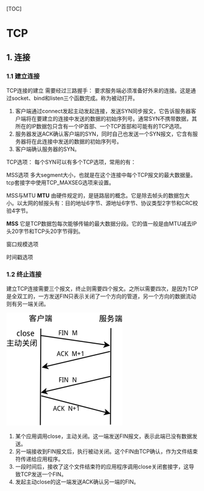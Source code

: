 [TOC]

# TCP

## 1. 连接

### 1.1 建立连接

TCP连接的建立
需要经过三路握手：
要求服务端必须准备好外来的连接。这是通过socket、bind和listen三个函数完成。称为被动打开。

1. 客户端通过connect发起主动发起连接，发送SYN同步报文，它告诉服务器客户端将在要建立的连接中发送的数据的初始序列号。通常SYN不携带数据，其所在的IP数据包只含有一个IP首部、一个TCP首部和可能有的TCP选项。
2. 服务器发送ACK确认客户端的SYN，同时自己也发送一个SYN报文，它含有服务器将在此连接中发送的数据的初始序列号。
3. 客户端确认服务器的SYN。

TCP选项：
每个SYN可以有多个TCP选项，常用的有：

MSS选项
多大segment大小，也就是在这个连接中每个TCP报文的最大数据量。tcp套接字中使用TCP_MAXSEG选项来设置。

MSS与MTU
**MTU**
由硬件规定的，是链路层的概念。它是除去帧头的数据包大小。以太网的帧报头有：目的地址6字节、源地址6字节、协议类型2字节和CRC校验4字节。

**MSS**
它是TCP数据包每次能够传输的最大数据分段。它的值一般是由MTU减去IP头20字节和TCP头20字节得到。

窗口规模选项

时间戳选项

### 1.2 终止连接

建立TCP连接需要三个报文，终止则需要四个报文。之所以需要四次，是因为TCP是全双工的，一方发送FIN只表示关闭了一个方向的管道，另一个方向的数据流动则有另一端关闭。

![1](./images/1.png)

1. 某个应用调用close，主动关闭。这一端发送FIN报文，表示此端已没有数据发送。
2. 另一端接收到FIN报文后，执行被动关闭。这个FIN由TCP确认，作为文件结束符传递给应用程序。
3. 一段时间后，接收了这个文件结束符的应用程序调用close关闭套接字，这导致TCP发送一个FIN。
4. 发起主动close的这一端发送ACK确认另一端的FIN。
